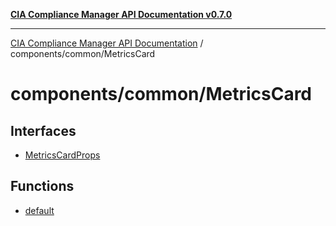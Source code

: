 [**CIA Compliance Manager API Documentation v0.7.0**](../../../README.md)

***

[CIA Compliance Manager API Documentation](../../../modules.md) / components/common/MetricsCard

# components/common/MetricsCard

## Interfaces

- [MetricsCardProps](interfaces/MetricsCardProps.md)

## Functions

- [default](functions/default.md)
